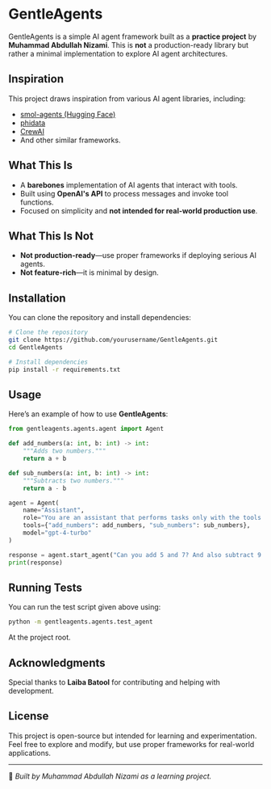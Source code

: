 # GentleAgents

GentleAgents is a simple AI agent framework built as a **practice project** by **Muhammad Abdullah Nizami**. This is **not** a production-ready library but rather a minimal implementation to explore AI agent architectures.

## **Inspiration**
This project draws inspiration from various AI agent libraries, including:
- [smol-agents (Hugging Face)](https://huggingface.co/smol-agents)
- [phidata](https://github.com/phidatahq/phidata)
- [CrewAI](https://github.com/joaomdmoura/crewai)
- And other similar frameworks.

## **What This Is**
- A **barebones** implementation of AI agents that interact with tools.
- Built using **OpenAI's API** to process messages and invoke tool functions.
- Focused on simplicity and **not intended for real-world production use**.

## **What This Is Not**
- **Not production-ready**—use proper frameworks if deploying serious AI agents.
- **Not feature-rich**—it is minimal by design.

## **Installation**
You can clone the repository and install dependencies:
```sh
# Clone the repository
git clone https://github.com/yourusername/GentleAgents.git
cd GentleAgents

# Install dependencies
pip install -r requirements.txt
```

## **Usage**
Here’s an example of how to use **GentleAgents**:

```python
from gentleagents.agents.agent import Agent

def add_numbers(a: int, b: int) -> int:
    """Adds two numbers."""
    return a + b

def sub_numbers(a: int, b: int) -> int:
    """Subtracts two numbers."""
    return a - b

agent = Agent(
    name="Assistant",
    role="You are an assistant that performs tasks only with the tools provided.",
    tools={"add_numbers": add_numbers, "sub_numbers": sub_numbers},
    model="gpt-4-turbo"
)

response = agent.start_agent("Can you add 5 and 7? And also subtract 9 from 20?")
print(response)
```

## **Running Tests**
You can run the test script given above using:
```sh
python -m gentleagents.agents.test_agent
```
At the project root.

## **Acknowledgments**
Special thanks to **Laiba Batool** for contributing and helping with development.

## **License**
This project is open-source but intended for learning and experimentation. Feel free to explore and modify, but use proper frameworks for real-world applications.

---
🚀 *Built by Muhammad Abdullah Nizami as a learning project.*

